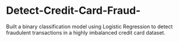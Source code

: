 # Detect-Credit-Card-Fraud-
Built a binary classification model using Logistic Regression to detect fraudulent transactions in a highly imbalanced credit card dataset.
